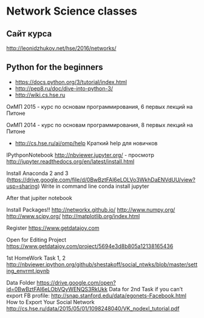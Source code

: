 # Network Science classes

## Сайт курса

http://leonidzhukov.net/hse/2016/networks/

## Python for the beginners

- https://docs.python.org/3/tutorial/index.html
- http://pep8.ru/doc/dive-into-python-3/
- http://wiki.cs.hse.ru 

ОиМП 2015 - курс по основам программирования, 6 первых лекций на Питоне

ОиМП 2014 - курс по основам программирования, 8 первых лекций на Питоне

- http://cs.hse.ru/ai/omp/help
Краткий help для новичков

IPythponNotebook
http://nbviewer.jupyter.org/ - просмотр
http://jupyter.readthedocs.org/en/latest/install.html

Install Anaconda 2 and 3 (https://drive.google.com/file/d/0BwBztFAl6eLOLVo3WkhDaENVdUU/view?usp=sharing)
Write in command line
conda install jupyter

After that
jupiter notebook

Install Packages!!
http://networkx.github.io/
http://www.numpy.org/
http://www.scipy.org/
http://matplotlib.org/index.html

Register
https://www.getdatajoy.com

Open for Editing Project
https://www.getdatajoy.com/project/5694e3d8b805a12138165436

1st HomeWork Task 1, 2
http://nbviewer.ipython.org/github/shestakoff/social_ntwks/blob/master/setting_envrmt.ipynb

Data Folder
https://drive.google.com/open?id=0BwBztFAl6eLObVQyWENQS3RkUkk
Data for 2nd Task if you can’t export FB profile:
http://snap.stanford.edu/data/egonets-Facebook.html
How to Export Your Social Network
http://cs.hse.ru/data/2015/05/01/1098248040/VK_nodexl_tutorial.pdf

